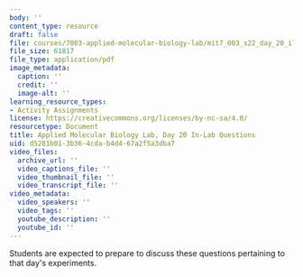 ```yaml
---
body: ''
content_type: resource
draft: false
file: courses/7003-applied-molecular-biology-lab/mit7_003_s22_day_20_ilq.pdf
file_size: 61817
file_type: application/pdf
image_metadata:
  caption: ''
  credit: ''
  image-alt: ''
learning_resource_types:
- Activity Assignments
license: https://creativecommons.org/licenses/by-nc-sa/4.0/
resourcetype: Document
title: Applied Molecular Biology Lab, Day 20 In-Lab Questions
uid: d5281b01-3b36-4cda-b4d4-67a2f5a3dba7
video_files:
  archive_url: ''
  video_captions_file: ''
  video_thumbnail_file: ''
  video_transcript_file: ''
video_metadata:
  video_speakers: ''
  video_tags: ''
  youtube_description: ''
  youtube_id: ''
---
```

Students are expected to prepare to discuss these questions pertaining to that day's experiments.